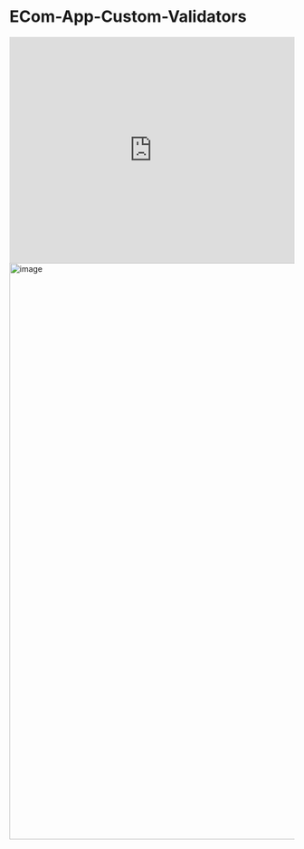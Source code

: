 # ECom-App-Custom-Validators
<iframe src="https://www.linkedin.com/embed/feed/update/urn:li:ugcPost:7353198931930988544?compact=1" height="399" width="504" frameborder="0" allowfullscreen="" title="Embedded post"></iframe>
<img width="1918" height="1018" alt="image" src="https://github.com/user-attachments/assets/d8d212ce-20d1-4800-a815-7140db7287f5" />

